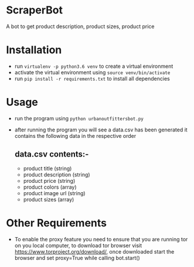 # ScraperBot
A bot to get product description, product sizes, product price

# Installation

* run `virtualenv -p python3.6 venv` to create a virtual environment
* activate the virtual environment using `source venv/bin/activate`
* run `pip install -r requirements.txt` to install all dependencies

# Usage

* run the program using `python urbanoutfittersbot.py`
* after running the program you will see a data.csv has been generated it contains the following data in the respective order

    <h2> data.csv contents:- </h2>
    <ul>
    <li>product title (string)</li>  
    <li>product description (string)</li>  
    <li>product price (string)</li>  
    <li>product colors (array)</li>
    <li>product image url (string)</li>
    <li>product sizes (array)</li>
    </ul>

# Other Requirements
* To enable the proxy feature you need to ensure that you are running tor on you local computer, to download tor browser visit https://www.torproject.org/download/, once downloaded start the browser and set proxy=True while calling bot.start()
